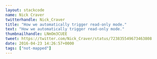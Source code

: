 ```yaml
---
layout: stackcode
name: Nick Craver
twitterhandle: Nick_Craver
title: "How we automatically trigger read-only mode."
text: "How we automatically trigger read-only mode."
thumbnailhandle: LNmOm3CUEE
tweet: https://twitter.com/Nick_Craver/status/723835549673463808
date: 2016-04-23 14:26:57+0000
tags: ["not-mapped"]
---
```

